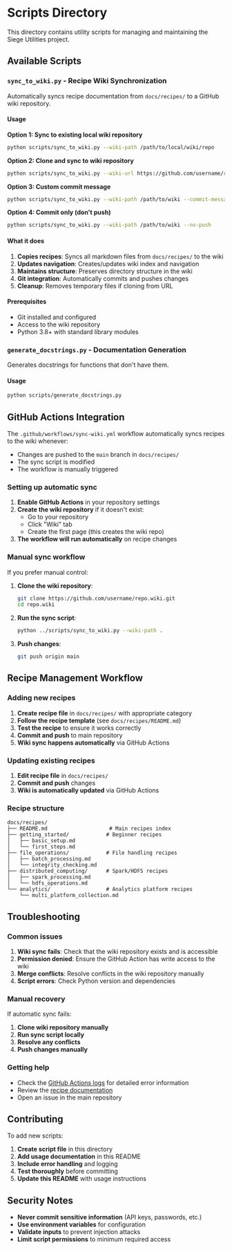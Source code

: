 # Scripts Directory

This directory contains utility scripts for managing and maintaining the Siege Utilities project.

## Available Scripts

### `sync_to_wiki.py` - Recipe Wiki Synchronization

Automatically syncs recipe documentation from `docs/recipes/` to a GitHub wiki repository.

#### Usage

**Option 1: Sync to existing local wiki repository**
```bash
python scripts/sync_to_wiki.py --wiki-path /path/to/local/wiki/repo
```

**Option 2: Clone and sync to wiki repository**
```bash
python scripts/sync_to_wiki.py --wiki-url https://github.com/username/repo.wiki.git
```

**Option 3: Custom commit message**
```bash
python scripts/sync_to_wiki.py --wiki-path /path/to/wiki --commit-message "Add new analytics recipes"
```

**Option 4: Commit only (don't push)**
```bash
python scripts/sync_to_wiki.py --wiki-path /path/to/wiki --no-push
```

#### What it does

1. **Copies recipes**: Syncs all markdown files from `docs/recipes/` to the wiki
2. **Updates navigation**: Creates/updates wiki index and navigation
3. **Maintains structure**: Preserves directory structure in the wiki
4. **Git integration**: Automatically commits and pushes changes
5. **Cleanup**: Removes temporary files if cloning from URL

#### Prerequisites

- Git installed and configured
- Access to the wiki repository
- Python 3.8+ with standard library modules

### `generate_docstrings.py` - Documentation Generation

Generates docstrings for functions that don't have them.

#### Usage
```bash
python scripts/generate_docstrings.py
```

## GitHub Actions Integration

The `.github/workflows/sync-wiki.yml` workflow automatically syncs recipes to the wiki whenever:

- Changes are pushed to the `main` branch in `docs/recipes/`
- The sync script is modified
- The workflow is manually triggered

### Setting up automatic sync

1. **Enable GitHub Actions** in your repository settings
2. **Create the wiki repository** if it doesn't exist:
   - Go to your repository
   - Click "Wiki" tab
   - Create the first page (this creates the wiki repo)
3. **The workflow will run automatically** on recipe changes

### Manual sync workflow

If you prefer manual control:

1. **Clone the wiki repository**:
   ```bash
   git clone https://github.com/username/repo.wiki.git
   cd repo.wiki
   ```

2. **Run the sync script**:
   ```bash
   python ../scripts/sync_to_wiki.py --wiki-path .
   ```

3. **Push changes**:
   ```bash
   git push origin main
   ```

## Recipe Management Workflow

### Adding new recipes

1. **Create recipe file** in `docs/recipes/` with appropriate category
2. **Follow the recipe template** (see `docs/recipes/README.md`)
3. **Test the recipe** to ensure it works correctly
4. **Commit and push** to main repository
5. **Wiki sync happens automatically** via GitHub Actions

### Updating existing recipes

1. **Edit recipe file** in `docs/recipes/`
2. **Commit and push** changes
3. **Wiki is automatically updated** via GitHub Actions

### Recipe structure

```
docs/recipes/
├── README.md                    # Main recipes index
├── getting_started/            # Beginner recipes
│   ├── basic_setup.md
│   └── first_steps.md
├── file_operations/            # File handling recipes
│   ├── batch_processing.md
│   └── integrity_checking.md
├── distributed_computing/      # Spark/HDFS recipes
│   ├── spark_processing.md
│   └── hdfs_operations.md
└── analytics/                  # Analytics platform recipes
    └── multi_platform_collection.md
```

## Troubleshooting

### Common issues

1. **Wiki sync fails**: Check that the wiki repository exists and is accessible
2. **Permission denied**: Ensure the GitHub Action has write access to the wiki
3. **Merge conflicts**: Resolve conflicts in the wiki repository manually
4. **Script errors**: Check Python version and dependencies

### Manual recovery

If automatic sync fails:

1. **Clone wiki repository manually**
2. **Run sync script locally**
3. **Resolve any conflicts**
4. **Push changes manually**

### Getting help

- Check the [GitHub Actions logs](../../actions) for detailed error information
- Review the [recipe documentation](../docs/recipes/README.md)
- Open an issue in the main repository

## Contributing

To add new scripts:

1. **Create script file** in this directory
2. **Add usage documentation** in this README
3. **Include error handling** and logging
4. **Test thoroughly** before committing
5. **Update this README** with usage instructions

## Security Notes

- **Never commit sensitive information** (API keys, passwords, etc.)
- **Use environment variables** for configuration
- **Validate inputs** to prevent injection attacks
- **Limit script permissions** to minimum required access
